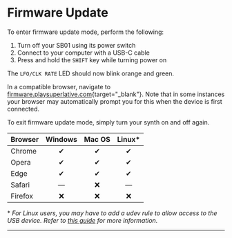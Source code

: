 # Firmware Update

<article>

To enter firmware update mode, perform the following:

1. Turn off your SB01 using its power switch
2. Connect to your computer with a USB-C cable
3. Press and hold the `SHIFT` key while turning power on

The `LFO/CLK RATE` LED should now blink orange and green.

In a compatible browser, navigate to [firmware.playsuperlative.com](https://firmware.playsuperlative.com/){target="_blank"}. Note that in some instances your browser may automatically prompt you for this when the device is first connected.

To exit firmware update mode, simply turn your synth on and off again.


| Browser | Windows | Mac OS | Linux* |
| ------- | :-----: | :----: | :----: |
| Chrome  | ✔       | ✔      | ✔      |
| Opera   | ✔       | ✔      | ✔      |
| Edge    | ✔       | ✔      | ✔      |
| Safari  | —       | ❌     | —      |
| Firefox | ❌      | ❌     | ❌     |

\* *For Linux users, you may have to add a udev rule to allow access to the USB device. Refer to [this guide](#linux-webusb-compatibility) for more information.*




</article>

---
